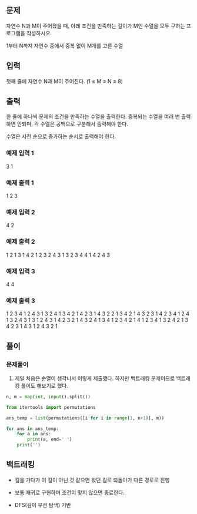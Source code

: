 ## 문제
자연수 N과 M이 주어졌을 때, 아래 조건을 만족하는 길이가 M인 수열을 모두 구하는 프로그램을 작성하시오.

1부터 N까지 자연수 중에서 중복 없이 M개를 고른 수열

## 입력
첫째 줄에 자연수 N과 M이 주어진다. (1 ≤ M ≤ N ≤ 8)

## 출력
한 줄에 하나씩 문제의 조건을 만족하는 수열을 출력한다. 중복되는 수열을 여러 번 출력하면 안되며, 각 수열은 공백으로 구분해서 출력해야 한다.

수열은 사전 순으로 증가하는 순서로 출력해야 한다.

### 예제 입력 1 
3 1
### 예제 출력 1 
1
2
3
### 예제 입력 2 
4 2
### 예제 출력 2 
1 2
1 3
1 4
2 1
2 3
2 4
3 1
3 2
3 4
4 1
4 2
4 3
### 예제 입력 3 
4 4
### 예제 출력 3 
1 2 3 4
1 2 4 3
1 3 2 4
1 3 4 2
1 4 2 3
1 4 3 2
2 1 3 4
2 1 4 3
2 3 1 4
2 3 4 1
2 4 1 3
2 4 3 1
3 1 2 4
3 1 4 2
3 2 1 4
3 2 4 1
3 4 1 2
3 4 2 1
4 1 2 3
4 1 3 2
4 2 1 3
4 2 3 1
4 3 1 2
4 3 2 1

## 풀이
### 문제풀이

1. 제일 처음은 순열이 생각나서 이렇게 제출했다.
하지만 백트래킹 문제이므로 백트래킹 풀이도 해보기로 했다.

```python
n, m = map(int, input().split())

from itertools import permutations

ans_temp = list(permutations([i for i in range(1, n+1)], m))

for ans in ans_temp:
    for a in ans:
        print(a, end=' ')
    print('')
```

## 백트래킹
- 길을 가다가 이 길이 아닌 것 같으면 왔던 길로 되돌아가 다른 경로로 진행

- 보통 재귀로 구현하며 조건이 맞지 않으면 종료한다.

- DFS(깊이 우선 탐색) 기반

